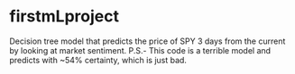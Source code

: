# firstmLproject
Decision tree model that predicts the price of SPY 3 days from the current by looking at market sentiment. P.S.- This code is a terrible model and predicts with ~54% certainty, which is just bad.
